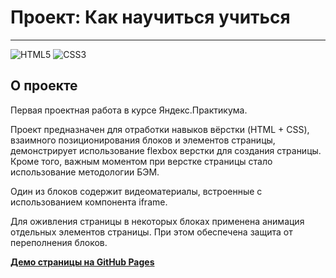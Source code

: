 # Проект: Как научиться учиться
---

![HTML5](https://img.shields.io/badge/html5-%23E34F26.svg?style=for-the-badge&logo=html5&logoColor=white) ![CSS3](https://img.shields.io/badge/css3-%231572B6.svg?style=for-the-badge&logo=css3&logoColor=white)

## О проекте
Первая проектная работа в курсе Яндекс.Практикума.

Проект предназначен для отработки навыков вёрстки (HTML + CSS), взаимного позиционирования блоков и элементов страницы, демонстрирует использование flexbox верстки для создания страницы.
Кроме того, важным моментом при верстке страницы стало использование  методологии БЭМ.

Один из блоков содержит видеоматериалы, встроенные с использованием компонента iframe.

Для оживления страницы в некоторых блоках применена анимация отдельных элементов страницы. При этом обеспечена защита от переполнения блоков.

[**Демо страницы на GitHub Pages**](https://alexander-nov.github.io/how-to-learn/)
